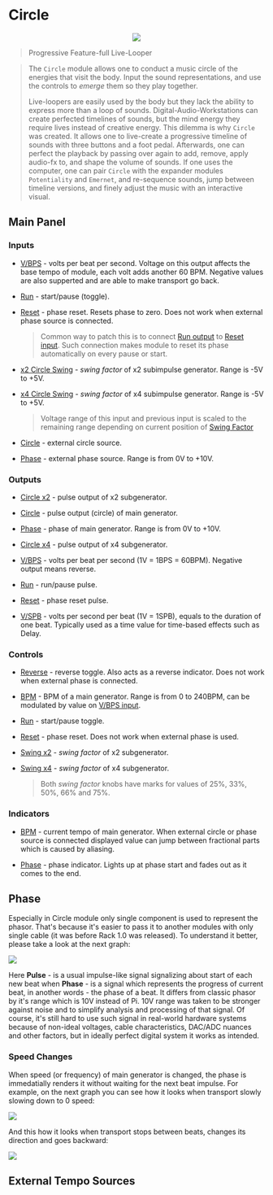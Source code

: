 <!---
start: affixing
affixed: blueprint
blueprint: circle-blueprint.svg
preview: circle.svg
-->

# Circle

<p align='center' class='md-only'>
  <img src='circle.svg'/>
</p>

> Progressive Feature-full Live-Looper

> The `Circle` module allows one to conduct a music circle of the energies that visit the body. Input the sound representations, and use the controls to *emerge* them so they play together. 
>
> Live-loopers are easily used by the body but they lack the ability to express more than a loop of sounds. Digital-Audio-Workstations can create perfected timelines of sounds, but the mind energy they require lives instead of creative energy. This dilemma is why `Circle` was created. It allows one to live-create a progressive timeline of sounds with three buttons and a foot pedal. Afterwards, one can perfect the playback by passing over again to add, remove, apply audio-fx to, and shape the volume of sounds. If one uses the computer, one can pair `Circle` with the expander modules `Potentiality` and `Emernet`, and re-sequence sounds, jump between timeline versions, and finely adjust the music with an interactive visual. 

## Main Panel

<!---
start: legend
-->

<!---
start: legend-group
slug: inputs
-->

### Inputs

* <!---
  x: 10
  y: 52
  slug: vbps
  type: labeled-socket
  -->
  <a name="inputs-vbps" href='#inputs-vbps'>V/BPS</a> - volts per beat per second. Voltage on this output affects the base tempo of module, each volt adds another 60 BPM. Negative values are also supperted and are able to make transport go back.

* <!---
  x: 10
  y: 145
  slug: run
  type: simple-socket
  -->
  <a name="inputs-run" href='#inputs-run'>Run</a> - start/pause (toggle).

* <!---
  x: 114
  y: 145
  slug: reset
  type: simple-socket
  -->
  <a name="inputs-reset" href='#inputs-reset'>Reset</a> - phase reset. Resets phase to zero. Does not work when external phase source is connected.
  > Common way to patch this is to connect [Run output](#outputs-run) to [Reset input](#inputs-reset). Such connection makes module to reset its phase automatically on every pause or start.

* <!---
  x: 10
  y: 224
  slug: swing-x2
  type: simple-socket
  -->
  <a name="inputs-swing-x2" href='#inputs-swing-x2'>x2 Circle Swing</a> - *swing factor* of x2 subimpulse generator. Range is -5V to +5V.

* <!---
  x: 114
  y: 224
  slug: swing-x4
  type: simple-socket
  -->
  <a name="inputs-swing-x4" href='#inputs-swing-x4'>x4 Circle Swing</a> - *swing factor* of x4 subimpulse generator. Range is -5V to +5V.
  > Voltage range of this input and previous input is scaled to the remaining range depending on current position of [Swing Factor](#controls-swing-x4)

* <!---
  x: 45
  y: 224
  slug: circle
  type: labeled-socket
  -->
  <a name="inputs-circle" href='#inputs-circle'>Circle</a> - external circle source.

* <!---
  x: 79
  y: 224
  slug: phase
  type: labeled-socket
  -->
  <a name="inputs-phase" href='#inputs-phase'>Phase</a> - external phase source. Range is from 0V to +10V.

<!---
end: legend-group
-->

<!---
start: legend-group
slug: outputs
-->

### Outputs

* <!---
  x: 10
  y: 272
  slug: circle-x2
  type: labeled-socket
  -->
  <a name="outputs-circle-x2" href='#outputs-circle-x2'>Circle x2</a> - pulse output of x2 subgenerator.

* <!---
  x: 45
  y: 272
  slug: circle
  type: labeled-socket
  -->
  <a name="outputs-circle" href='#outputs-circle'>Circle</a> - pulse output (circle) of main generator.

* <!---
  x: 79
  y: 272
  slug: phase
  type: labeled-socket
  -->
  <a name="outputs-phase" href='#outputs-phase'>Phase</a> - phase of main generator. Range is from 0V to +10V.

* <!---
  x: 114
  y: 272
  slug: circle-x4
  type: labeled-socket
  -->
  <a name="outputs-circle-x4" href='#outputs-circle-x4'>Circle x4</a> - pulse output of x4 subgenerator.

* <!---
  x: 10
  y: 320
  slug: vbps
  type: labeled-socket
  -->
  <a name="outputs-vbps" href='#outputs-vbps'>V/BPS</a> - volts per beat per second (1V = 1BPS = 60BPM). Negative output means reverse.

* <!---
  x: 45
  y: 320
  slug: run
  type: labeled-socket
  -->
  <a name="outputs-run" href='#outputs-run'>Run</a> - run/pause pulse.

* <!---
  x: 79
  y: 320
  slug: reset
  type: labeled-socket
  -->
  <a name="outputs-reset" href='#outputs-reset'>Reset</a> - phase reset pulse.

* <!---
  x: 114
  y: 320
  slug: vspb
  type: labeled-socket
  -->
  <a name="outputs-vspb" href='#outputs-vspb'>V/SPB</a> - volts per second per beat (1V = 1SPB), equals to the duration of one beat. Typically used as a time value for time-based effects such as Delay.

<!---
end: legend-group
-->

<!---
start: legend-group
slug: controls
-->

### Controls

* <!---
  x: 116
  y: 53
  slug: reverse
  type: labeled-led-switch
  -->
  <a name="controls-reverse" href='#controls-reverse'>Reverse</a> - reverse toggle. Also acts as a reverse indicator. Does not work when external phase is connected.

* <!---
  x: 41
  y: 82
  slug: bpm
  type: big-knob
  -->
  <a name="controls-bpm" href='#controls-bpm'>BPM</a> - BPM of a main generator. Range is from 0 to 240BPM, can be modulated by value on [V/BPS input](#inputs-vbps).

* <!---
  x: 47
  y: 168
  slug: run
  type: labeled-led-switch
  -->
  <a name="controls-run" href='#controls-run'>Run</a> - start/pause toggle.

* <!---
  x: 81
  y: 168
  slug: reset
  type: labeled-led-switch
  -->
  <a name="controls-reset" href='#controls-reset'>Reset</a> - phase reset. Does not work when external phase is used.

* <!---
  x: 13
  y: 186
  slug: swing-x2
  type: knob-27
  -->
  <a name="controls-swing-x2" href='#controls-swing-x2'>Swing x2</a> - *swing factor* of x2 subgenerator.

* <!---
  x: 109
  y: 186
  slug: swing-x4
  type: knob-27
  -->
  <a name="controls-swing-x4" href='#controls-swing-x4'>Swing x4</a> - *swing factor* of x4 subgenerator.
  > Both *swing factor* knobs have marks for values of 25%, 33%, 50%, 66% and 75%.

<!---
end: legend-group
-->

<!---
start: legend-group
slug: indicators
-->

### Indicators

* <!---
  x: 46
  y: 40
  slug: bpm
  type: bpm-display
  -->
  <a name="indicators-bpm" href='#indicators-bpm'>BPM</a> - current tempo of main generator. When external circle or phase source is connected displayed value can jump between fractional parts which is caused by aliasing.

* <!---
  x: 71
  y: 66
  slug: phase
  type: medium-led
  -->
  <a name="indicators-phase" href='#indicators-phase'>Phase</a> - phase indicator. Lights up at phase start and fades out as it comes to the end.

<!---
end: legend-group
-->

<!---
end: legend
-->
<!---
end: affixing
-->


## Phase

Especially in Circle module only single component is used to represent the phasor. That's because it's easier to pass it to another modules with only single cable (it was before Rack 1.0 was released). To understand it better, please take a look at the next graph:

<img align='middle' src='kokopelli-phasor.svg'/>

Here **Pulse** - is a usual impulse-like signal signalizing about start of each new beat when **Phase** - is a signal which represents the progress of current beat, in another words - the phase of a beat. It differs from classic phasor by it's range which is 10V instead of Pi. 10V range was taken to be stronger against noise and to simplify analysis and processing of that signal. Of course, it's still hard to use such signal in real-world hardware systems because of non-ideal voltages, cable characteristics, DAC/ADC nuances and other factors, but in ideally perfect digital system it works as intended.

### Speed Changes

When speed (or frequency) of main generator is changed, the phase is immedatially renders it without waiting for the next beat impulse. For example, on the next graph you can see how it looks when transport slowly slowing down to 0 speed:

<img align='middle' src='kokopelli-phasor-slowdown.svg'/>

And this how it looks when transport stops between beats, changes its direction and goes backward:

<img align='middle' src='kokopelli-phasor-reverse.svg'/>

## External Tempo Sources
